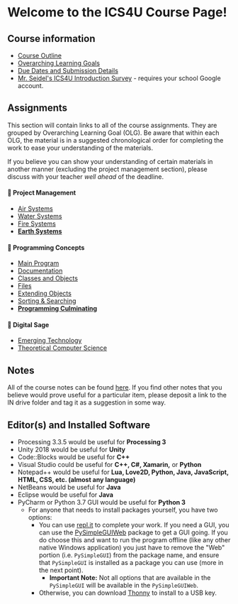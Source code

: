 # Welcome to the ICS4U Course Page!

## Course information

* [Course Outline](./Course-Overview)
* [Overarching Learning Goals](./images/ICS4U.jpg)
* [Due Dates and Submission Details](./Due-Dates-and-Submission-Details)
* [Mr. Seidel's ICS4U Introduction Survey](https://forms.gle/D4zwJLQ8Kb7aauHj7) - requires your school Google account.

## Assignments

This section will contain links to all of the course assignments.  They are grouped by Overarching Learning Goal (OLG).  Be aware that within each OLG, the material is in a suggested chronological order for completing the work to ease your understanding of the materials.  

If you believe you can show your understanding of certain materials in another manner (excluding the project management section), please discuss with your teacher _well ahead_ of the deadline.

#### &#x1F4D9; Project Management
* [Air Systems](./Air-Systems)
* [Water Systems](./Water-Systems)
* [Fire Systems](./Fire-Systems)
* [**Earth Systems**](./Earth-Systems)

#### &#x1F4D8; Programming Concepts
* [Main Program](./Main-Program) 
* [Documentation](./Documentation)
* [Classes and Objects](#)
* [Files](#)
* [Extending Objects](#)
* [Sorting & Searching](#)
* [**Programming Culminating**](./Programming-Culminating)

#### &#x1F4D7; Digital Sage 
* [Emerging Technology](./Emerging-Technology)
* [Theoretical Computer Science](./Theoretical-Computer-Science)

## Notes

All of the course notes can be found [here](https://github.com/mrseidel-classes/ICS4U/tree/master/examples).  If you find other notes that you believe would prove useful for a particular item, please deposit a link to the IN drive folder and tag it as a suggestion in some way.

## Editor(s) and Installed Software
* Processing 3.3.5 would be useful for **Processing 3**
* Unity 2018 would be useful for **Unity**
* Code::Blocks would be useful for **C++**
* Visual Studio could be useful for **C++, C#, Xamarin,** or **Python**
* Notepad++ would be useful for **Lua, Love2D, Python, Java, JavaScript, HTML, CSS, etc. (almost any language)**
* NetBeans would be useful for **Java**
* Eclipse would be useful for **Java**
* PyCharm or Python 3.7 GUI would be useful for **Python 3**
  * For anyone that needs to install packages yourself, you have two options:
    * You can use [repl.it](https://repl.it) to complete your work.  If you need a GUI, you can use the [PySimpleGUIWeb](https://pysimplegui.readthedocs.io/cookbook/) package to get a GUI going.  If you do choose this and want to run the program offline (like any other native Windows application) you just have to remove the "Web" portion (i.e. ```PySimpleGUI```) from the package name, and ensure that ```PySimpleGUI``` is installed as a package you can use (more in the next point).
      * **Important Note:** Not all options that are available in the ```PySimpleGUI``` will be available in the ```PySimpleGUIWeb```.
    * Otherwise, you can download [Thonny](https://thonny.org/) to install to a USB key.  
